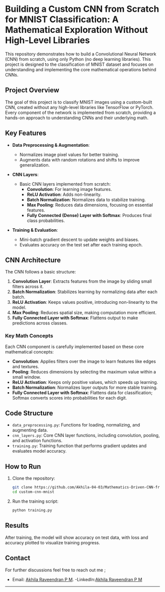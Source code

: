 # Building a Custom CNN from Scratch for MNIST Classification: A Mathematical Exploration Without High-Level Libraries

This repository demonstrates how to build a Convolutional Neural Network (CNN) from scratch, using only Python (no deep learning libraries). This project is designed to the classification of MNIST dataset and focuses on understanding and implementing the core mathematical operations behind CNNs.

## Project Overview

The goal of this project is to classify MNIST images using a custom-built CNN, created without any high-level libraries like TensorFlow or PyTorch. Every component of the network is implemented from scratch, providing a hands-on approach to understanding CNNs and their underlying math.

## Key Features

- **Data Preprocessing & Augmentation**:
  - Normalizes image pixel values for better training.
  - Augments data with random rotations and shifts to improve generalization.
  
- **CNN Layers**:
  - Basic CNN layers implemented from scratch:
    - **Convolution**: For learning image features.
    - **ReLU Activation**: Adds non-linearity.
    - **Batch Normalization**: Normalizes data to stabilize training.
    - **Max Pooling**: Reduces data dimensions, focusing on essential features.
    - **Fully Connected (Dense) Layer with Softmax**: Produces final class probabilities.

- **Training & Evaluation**:
  - Mini-batch gradient descent to update weights and biases.
  - Evaluates accuracy on the test set after each training epoch.

## CNN Architecture

The CNN follows a basic structure:

1. **Convolution Layer**: Extracts features from the image by sliding small filters across it.
2. **Batch Normalization**: Stabilizes learning by normalizing data after each batch.
3. **ReLU Activation**: Keeps values positive, introducing non-linearity to the model.
4. **Max Pooling**: Reduces spatial size, making computation more efficient.
5. **Fully Connected Layer with Softmax**: Flattens output to make predictions across classes.

### Key Math Concepts

Each CNN component is carefully implemented based on these core mathematical concepts:

- **Convolution**: Applies filters over the image to learn features like edges and textures.
- **Pooling**: Reduces dimensions by selecting the maximum value within a small window.
- **ReLU Activation**: Keeps only positive values, which speeds up learning.
- **Batch Normalization**: Normalizes layer outputs for more stable training.
- **Fully Connected Layer with Softmax**: Flattens data for classification; Softmax converts scores into probabilities for each digit.

## Code Structure

- `data_preprocessing.py`: Functions for loading, normalizing, and augmenting data.
- `cnn_layers.py`: Core CNN layer functions, including convolution, pooling, and activation functions.
- `training.py`: Training function that performs gradient updates and evaluates model accuracy.

## How to Run

1. Clone the repository:
   ```bash
   git clone https://github.com/Akhila-04-03/Mathematics-Driven-CNN-from-Scratch.git
   cd custom-cnn-mnist
   ```

2. Run the training script:
   ```bash
   python training.py
   ```

## Results

After training, the model will show accuracy on test data, with loss and accuracy plotted to visualize training progress.

## Contact
For further discussions feel free to reach out me ;

- Email: [Akhila Raveendran P M](raveendranakhila629@gmail.com).
-LinkedIn:[Akhila Raveendran P M](https://www.linkedin.com/in/akhila-raveendran-pm/)

---

